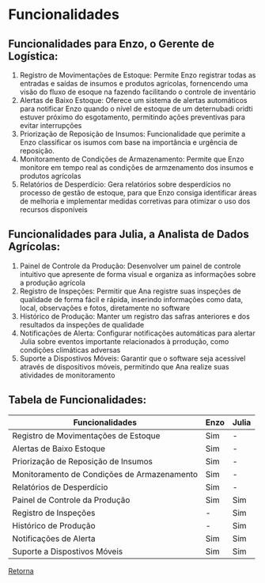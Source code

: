 # Funcionalidades

## Funcionalidades para Enzo, o Gerente de Logística:
1. Registro de Movimentações de Estoque: Permite Enzo registrar todas as entradas e saídas de insumos e produtos agrícolas, fornencendo uma visão do fluxo de esoque na fazendo facilitando o controle de inventário
2. Alertas de Baixo Estoque: Oferece um sistema de alertas automáticos para notificar Enzo quando o nível de estoque de um deternubadi oridti estuver próximo do esgotamento, permitindo ações preventivas para evitar interrupções
3. Priorização de Reposição de Insumos: Funcionalidade que perimite a Enzo classificar os isumos com base na importância e urgência de reposição.
4. Monitoramento de Condições de Armazenamento: Permite que Enzo monitore em tempo real as condições de armzenamento dos insumos e produtos agrícolas
5. Relatórios de Desperdício: Gera relatórios sobre desperdícios no processo de gestão de estoque, para que Enzo consiga identificar áreas de melhoria e implementar medidas corretivas para otimizar o uso dos recursos disponíveis



## Funcionalidades para Julia, a Analista de Dados Agrícolas:
1. Painel de Controle da Produção: Desenvolver um painel de controle intuitivo que apresente de forma visual e organiza as informações sobre a produção agrícola
2. Registro de Inspeções: Permitir que Ana registre suas inspeções de qualidade de forma fácil e rápida, inserindo informações como data, local, observações e fotos, diretamente no software
3. Histórico de Produção: Manter um registro das safras anteriores e dos resultados da inspeções de qualidade 
4. Notificações de Alerta: Configurar notificações automáticas para alertar Julia sobre eventos importante relacionados à prrodução, como condições climáticas adversas
5. Suporte a Dispostivos Móveis: Garantir que o software seja acessível através de dispositivos móveis, permitindo que Ana realize suas atividades de monitoramento


## Tabela de Funcionalidades:

| Funcionalidades | Enzo | Julia |
|-----------------|--------------|-----------------|
| Registro de Movimentações de Estoque | Sim | - |
| Alertas de Baixo Estoque | Sim | - |
| Priorização de Reposição de Insumos	 | Sim | - |
| Monitoramento de Condições de Armazenamento | Sim | - |
| Relatórios de Desperdício |  Sim | - |
| Painel de Controle da Produção | Sim | Sim |
| Registro de Inspeções | - | Sim |
| Histórico de Produção | - | Sim |
| Notificações de Alerta | Sim | Sim |
| Suporte a Dispostivos Móveis | Sim | Sim |

[Retorna](../README.md)

